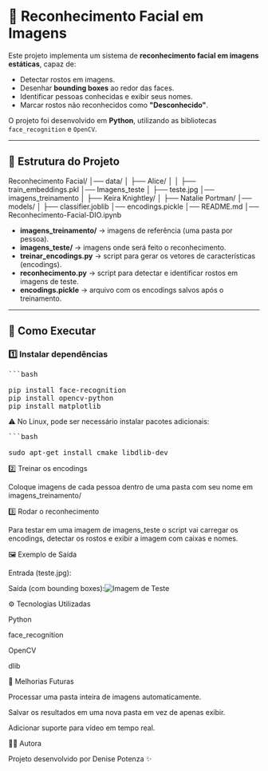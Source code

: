 # 🔎 Reconhecimento Facial em Imagens

Este projeto implementa um sistema de **reconhecimento facial em imagens estáticas**, capaz de:

- Detectar rostos em imagens.
- Desenhar **bounding boxes** ao redor das faces.
- Identificar pessoas conhecidas e exibir seus nomes.
- Marcar rostos não reconhecidos como **"Desconhecido"**.

O projeto foi desenvolvido em **Python**, utilizando as bibliotecas `face_recognition` e `OpenCV`.

---

## 📂 Estrutura do Projeto

Reconhecimento Facial/
│── data/
│ ├── Alice/
│ │ ├── train_embeddings.pkl
│── Imagens_teste
│ ├── teste.jpg
│── imagens_treinamento
│ ├── Keira Knightley/
│ ├── Natalie Portman/
│── models/
│ ├── classifier.joblib
│── encodings.pickle
│── README.md
│── Reconhecimento-Facial-DIO.ipynb


- **imagens_treinamento/** → imagens de referência (uma pasta por pessoa).
- **imagens_teste/** → imagens onde será feito o reconhecimento.
- **treinar_encodings.py** → script para gerar os vetores de características (encodings).
- **reconhecimento.py** → script para detectar e identificar rostos em imagens de teste.
- **encodings.pickle** → arquivo com os encodings salvos após o treinamento.

---

## 🚀 Como Executar

### 1️⃣ Instalar dependências
<pre>
```bash

pip install face-recognition
pip install opencv-python
pip install matplotlib </pre>

⚠️ No Linux, pode ser necessário instalar pacotes adicionais:
<pre>
```bash

sudo apt-get install cmake libdlib-dev</pre>

2️⃣ Treinar os encodings

Coloque imagens de cada pessoa dentro de uma pasta com seu nome em imagens_treinamento/

3️⃣ Rodar o reconhecimento

Para testar em uma imagem de imagens_teste o script vai carregar os encodings, detectar os rostos e exibir a imagem com caixas e nomes.

🖼️ Exemplo de Saída

Entrada (teste.jpg):

Saída (com bounding boxes):![Imagem de Teste](image.png)

⚙️ Tecnologias Utilizadas

Python

face_recognition

OpenCV

dlib

📌 Melhorias Futuras

Processar uma pasta inteira de imagens automaticamente.

Salvar os resultados em uma nova pasta em vez de apenas exibir.

Adicionar suporte para vídeo em tempo real.

👩‍💻 Autora

Projeto desenvolvido por Denise Potenza ✨